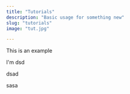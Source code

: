 ```yaml
---
title: "Tutorials"
description: "Basic usage for something new"
slug: "tutorials"
image: "tut.jpg"

---
```




This is an example

I'm dsd



dsad



sasa



